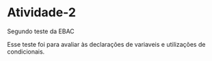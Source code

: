 # Atividade-2
Segundo teste da EBAC


Esse teste foi para avaliar às declarações de variaveis e utilizações de condicionais. 
